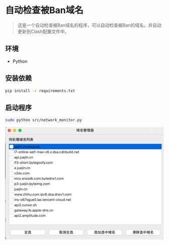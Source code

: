 # 自动检查被Ban域名

> 这是一个自动检查被Ban域名的程序，可以自动检查被Ban的域名，并自动更新到Clash配置文件中。

## 环境

- Python

## 安装依赖

```bash
pip install -r requirements.txt
```

## 启动程序

```bash
sudo python src/network_monitor.py
```

![alt text](static/image.png)
